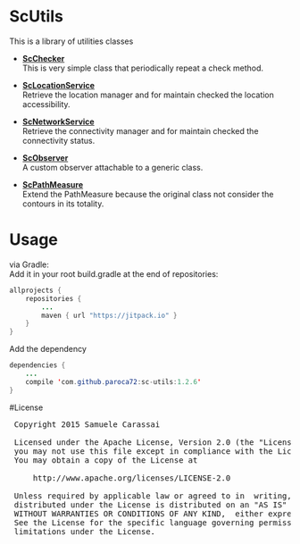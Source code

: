 # ScUtils
This is a library of utilities classes

- **[ScChecker](ScChecker.md)**<br />
This is very simple class that periodically repeat a check method.

- **[ScLocationService](ScLocationService.md)**<br />
Retrieve the location manager and for maintain checked the location accessibility.

- **[ScNetworkService](ScNetworkService.md)**<br />
Retrieve the connectivity manager and for maintain checked the connectivity status.

- **[ScObserver](ScObserver.md)**<br />
A custom observer attachable to a generic class.

- **[ScPathMeasure](ScPathMeasure.md)**<br />
Extend the PathMeasure because the original class not consider the contours in its totality.


# Usage

via Gradle:
<br />
Add it in your root build.gradle at the end of repositories:
```java
allprojects {
	repositories {
		...
		maven { url "https://jitpack.io" }
	}
}
```

Add the dependency
```java
dependencies {
    ...
    compile 'com.github.paroca72:sc-utils:1.2.6'
}
```

#License
<pre>
 Copyright 2015 Samuele Carassai

 Licensed under the Apache License, Version 2.0 (the "License");
 you may not use this file except in compliance with the License.
 You may obtain a copy of the License at

     http://www.apache.org/licenses/LICENSE-2.0

 Unless required by applicable law or agreed to in  writing, software
 distributed under the License is distributed on an "AS IS" BASIS,
 WITHOUT WARRANTIES OR CONDITIONS OF ANY KIND,  either express or implied.
 See the License for the specific language governing permissions and
 limitations under the License.
</pre>
